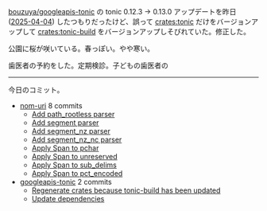 [bouzuya/googleapis-tonic] の tonic 0.12.3 -> 0.13.0 アップデートを昨日 ([2025-04-04]) したつもりだったけど、誤って [crates:tonic] だけをバージョンアップして [crates:tonic-build] をバージョンアップしそびれていた。修正した。

公園に桜が咲いている。春っぽい。やや寒い。

歯医者の予約をした。定期検診。子どもの歯医者の

---

今日のコミット。

- [nom-uri](https://github.com/bouzuya/nom-uri) 8 commits
  - [Add path_rootless parser](https://github.com/bouzuya/nom-uri/commit/818ffe5878db6e2314f9956222ed948c9e19f949)
  - [Add segment parser](https://github.com/bouzuya/nom-uri/commit/0c5a4fdcb15877b3593ce71eb1fdb9e417f2af68)
  - [Add segment_nz parser](https://github.com/bouzuya/nom-uri/commit/133ddd08dc9bfbc12b7cc80fa2459e745e2f467f)
  - [Add segment_nz_nc parser](https://github.com/bouzuya/nom-uri/commit/54918e34993dc427f3675ae7f56275935acc4b13)
  - [Apply Span to pchar](https://github.com/bouzuya/nom-uri/commit/47afb92df7ed9668367181151290e1a28679916f)
  - [Apply Span to unreserved](https://github.com/bouzuya/nom-uri/commit/06474926e186c4ed02ccb614898496f736591176)
  - [Apply Span to sub_delims](https://github.com/bouzuya/nom-uri/commit/e6cdc07e46abaccefaa0ef366d2f6efa7c40045a)
  - [Apply Span to pct_encoded](https://github.com/bouzuya/nom-uri/commit/b937944ad51d8444d4673bcd39f06fda8cb315d9)
- [googleapis-tonic](https://github.com/bouzuya/googleapis-tonic) 2 commits
  - [Regenerate crates because tonic-build has been updated](https://github.com/bouzuya/googleapis-tonic/commit/2b1b699df777577cf88527376b8b38b050d3555e)
  - [Update dependencies](https://github.com/bouzuya/googleapis-tonic/commit/c3a2678b73afcd63751c4359767a7e0bcf6ce4eb)

[2025-04-04]: https://blog.bouzuya.net/2025/04/04/
[bouzuya/googleapis-tonic]: https://github.com/bouzuya/googleapis-tonic
[crates:tonic]: https://crates.io/crates/tonic
[crates:tonic-build]: https://crates.io/crates/tonic-build
